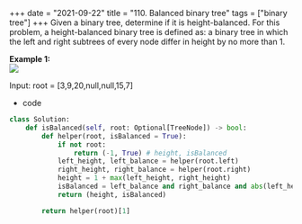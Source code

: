 +++ 
date = "2021-09-22"
title = "110. Balanced binary tree"
tags = ["binary tree"]
+++
Given a binary tree, determine if it is height-balanced.
For this problem, a height-balanced binary tree is defined as:
a binary tree in which the left and right subtrees of every node differ in height by no more than 1. 

**Example 1:**  
![](https://assets.leetcode.com/uploads/2020/10/06/balance_1.jpg)

Input: root = [3,9,20,null,null,15,7]
- code
```py
class Solution:
    def isBalanced(self, root: Optional[TreeNode]) -> bool:
        def helper(root, isBalanced = True):
            if not root:
                return (-1, True) # height, isBalanced
            left_height, left_balance = helper(root.left)
            right_height, right_balance = helper(root.right)
            height = 1 + max(left_height, right_height)
            isBalanced = left_balance and right_balance and abs(left_height - right_height) <= 1
            return (height, isBalanced)

        return helper(root)[1]

```
